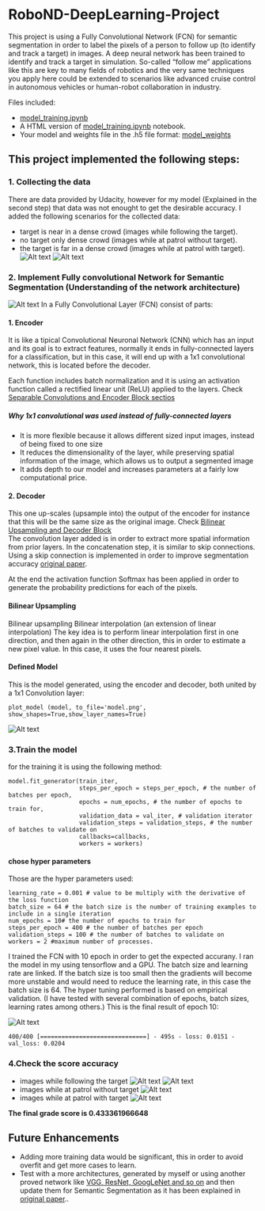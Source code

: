 # RoboND-DeepLearning-Project
This project is using a Fully Convolutional Network (FCN) for semantic segmentation  in order to label the pixels of a person to follow  up (to identify and track a target) in images. A  deep neural network  has been trained to identify and track a target in simulation. So-called “follow me” applications like this are key to many fields of robotics and the very same techniques you apply here could be extended to scenarios like advanced cruise control in autonomous vehicles or human-robot collaboration in industry.

Files included: 
* [model_training.ipynb](/code/model_training.ipynb)
* A HTML version of [model_training.ipynb](model_training.html) notebook.
* Your model and weights file in the .h5 file format: [model_weights](data/weights)

## This project implemented the following steps:
### 1. Collecting the data 
There are data provided by Udacity, however for my model (Explained in the second step) that data was not enought to get the desirable accuracy. I added the following scenarios for the collected data:
* target is near in a dense crowd (images while following the target).
* no target only dense crowd (images while at patrol without target).
* the target is far in a dense crowd (images while at patrol with target).
![Alt text](/images/capture_data1.png)
![Alt text](/images/capture_data2.png)

### 2. Implement Fully convolutional Network for Semantic Segmentation (Understanding of the network architecture)
![Alt text](/images/fcn.png)
In a Fully Convolutional Layer (FCN) consist of  parts:

#### 1. Encoder
It is like a tipical Convolutional Neuronal Network (CNN) which has an input and its goal is to extract features, normally it ends in fully-connected layers for a classification, but in this case, it will end up with a 1x1 convolutional network, this is located before the decoder.

Each function includes batch normalization and it is using an activation function called a rectified linear unit (ReLU) applied to the layers. Check [Separable Convolutions and Encoder Block sectios](/code/model_training.ipynb) 

##### Why 1x1 convolutional was used instead of fully-connected layers
* It is more flexible because it allows different sized input images, instead of being fixed to one size
* It reduces the dimensionality of the layer, while preserving spatial information of the image, which allows us to output a segmented image
* It adds depth to our model and increases parameters at a fairly low computational price.

#### 2. Decoder
This one up-scales (upsample into) the output of the encoder for instance that this will be the same size as the original image. Check 
[Bilinear Upsampling and Decoder Block](/code/model_training.ipynb)  
The convolution layer  added is in order to extract more spatial information from prior layers. In the concatenation step, it is similar to skip connections. Using a skip connection is implemented in order to improve segmentation accuracy [original paper](https://people.eecs.berkeley.edu/~jonlong/long_shelhamer_fcn.pdf).

At the end the activation function Softmax has been applied in order to generate the probability predictions for each of the pixels.

#### Bilinear Upsampling
Bilinear upsampling Bilinear interpolation (an extension of linear interpolation) The key idea is to perform linear interpolation first in one direction, and then again in the other direction, this in order to estimate a new pixel value. In this case, it uses the four nearest pixels.

#### Defined Model
This is the model generated, using the encoder and decoder, both united by a 1x1 Convolution layer:
```
plot_model (model, to_file='model.png', show_shapes=True,show_layer_names=True)
```
![Alt text](/code/model.png)

### 3.Train the model 
for the training it is using the following method:
```
model.fit_generator(train_iter,
                    steps_per_epoch = steps_per_epoch, # the number of batches per epoch,
                    epochs = num_epochs, # the number of epochs to train for,
                    validation_data = val_iter, # validation iterator
                    validation_steps = validation_steps, # the number of batches to validate on
                    callbacks=callbacks,
                    workers = workers)
```
#### chose hyper parameters
Those are the hyper parameters used:
```
learning_rate = 0.001 # value to be multiply with the derivative of the loss function
batch_size = 64 # the batch size is the number of training examples to include in a single iteration
num_epochs = 10# the number of epochs to train for 
steps_per_epoch = 400 # the number of batches per epoch
validation_steps = 100 # the number of batches to validate on 
workers = 2 #maximum number of processes.
```
I trained the FCN with 10 epoch in order to get the expected accurany. I ran the model in my using tensorflow and a GPU. The  batch size and learning rate are linked. If the batch size is too small then the gradients will become more unstable and would need to reduce the learning rate, in this case the batch size is 64. The hyper tuning performed is based on empirical validation. (I have tested with several combination of epochs, batch sizes, learning rates among others.)
This is the final result of epoch 10:

![Alt text](/images/epoch10.png)
```
400/400 [==============================] - 495s - loss: 0.0151 - val_loss: 0.0204
```
### 4.Check the score accuracy
* images while following the target
![Alt text](/images/following_target.png)
![Alt text](/images/following_target1.png)
* images while at patrol without target
![Alt text](/images/patrol_with_targer.png)
* images while at patrol with target
![Alt text](/images/patrol_without_target.png)

**The final grade score is  0.433361966648**

## Future Enhancements
* Adding more training data would be significant, this in order to avoid overfit and get more cases to learn.
* Test with a more architectures, generated by myself or using another proved network like [VGG, ResNet, GoogLeNet and so on](https://medium.com/@siddharthdas_32104/cnns-architectures-lenet-alexnet-vgg-googlenet-resnet-and-more-666091488df5) and then update them for Semantic Segmentation as it has been explained in [original paper](https://people.eecs.berkeley.edu/~jonlong/long_shelhamer_fcn.pdf).. 
